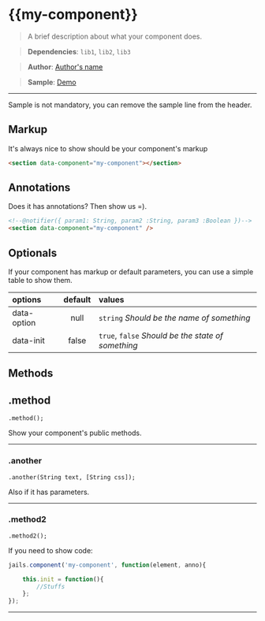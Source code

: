 # {{my-component}}

>A brief description about what your component does.

>**Dependencies**: `lib1`, `lib2`, `lib3`

>**Author**: [Author's name](http://link-to-find-me)

>**Sample**: [Demo](//rawgit.com/jails-org/Components/master/component/sample/index.htm)

---

Sample is not mandatory, you can remove the sample line from the header.

## Markup

It's always nice to show should be your component's markup

```html
<section data-component="my-component"></section>

```

## Annotations

Does it has annotations? Then show us =).

```html
<!--@notifier({ param1: String, param2 :String, param3 :Boolean })-->
<section data-component="my-component" />
```

## Optionals

If your component has markup or default parameters, you can use a simple table to show them.

| options       |     default      |        values
|:--------------|:----------------:|:-----------------
| data-option   |    null          |  `string` *Should be the name of something*
| data-init     |    false         |  `true`, `false` *Should be the state of something*

## Methods

## .method
    .method();

Show your component's public methods.

---

### .another
    .another(String text, [String css]);

Also if it has parameters.

---

### .method2
    .method2();

If you need to show code:

```js
jails.component('my-component', function(element, anno){

    this.init = function(){
        //Stuffs
    };
});
```

---

